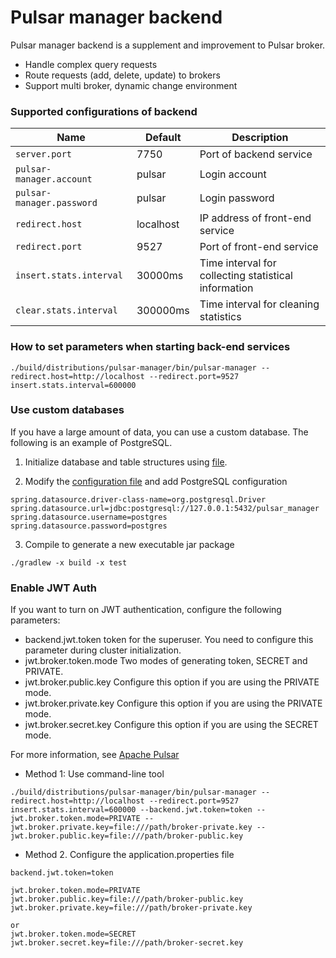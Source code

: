 # Pulsar manager backend

Pulsar manager backend is a supplement and improvement to Pulsar broker.

* Handle complex query requests
* Route requests (add, delete, update) to brokers
* Support multi broker, dynamic change environment

### Supported configurations of backend 

| Name | Default |Description
| ------- | ------- | ------- |
| `server.port` | 7750 | Port of backend service |
| `pulsar-manager.account` | pulsar | Login account |
| `pulsar-manager.password` | pulsar | Login password |
| `redirect.host` | localhost | IP address of front-end service |
| `redirect.port` | 9527 | Port of front-end service |
| `insert.stats.interval` | 30000ms | Time interval for collecting statistical information |
| `clear.stats.interval` | 300000ms | Time interval for cleaning statistics |

### How to set parameters when starting back-end services

```
./build/distributions/pulsar-manager/bin/pulsar-manager --redirect.host=http://localhost --redirect.port=9527 insert.stats.interval=600000
```

### Use custom databases

If you have a large amount of data, you can use a custom database. The following is an example of PostgreSQL.   

1. Initialize database and table structures using [file](https://github.com/apache/pulsar-manager/tree/master/src/main/resources/META-INF/sql/postgresql-schema.sql).

2. Modify the [configuration file](https://github.com/apache/pulsar-manager/blob/master/src/main/resources/application.properties) and add PostgreSQL configuration

```
spring.datasource.driver-class-name=org.postgresql.Driver
spring.datasource.url=jdbc:postgresql://127.0.0.1:5432/pulsar_manager
spring.datasource.username=postgres
spring.datasource.password=postgres
```

3. Compile to generate a new executable jar package

```
./gradlew -x build -x test
```

### Enable JWT Auth

If you want to turn on JWT authentication, configure the following parameters:

* backend.jwt.token  token for the superuser. You need to configure this parameter during cluster initialization.
* jwt.broker.token.mode  Two modes of generating token, SECRET and PRIVATE.
* jwt.broker.public.key Configure this option if you are using the PRIVATE mode.
* jwt.broker.private.key Configure this option if you are using the PRIVATE mode.
* jwt.broker.secret.key Configure this option if you are using the SECRET mode.

For more information, see [Apache Pulsar](http://pulsar.apache.org/docs/en/security-token-admin/)

* Method 1: Use command-line tool

```
./build/distributions/pulsar-manager/bin/pulsar-manager --redirect.host=http://localhost --redirect.port=9527 insert.stats.interval=600000 --backend.jwt.token=token --jwt.broker.token.mode=PRIVATE --jwt.broker.private.key=file:///path/broker-private.key --jwt.broker.public.key=file:///path/broker-public.key
```

* Method 2. Configure the application.properties file

```
backend.jwt.token=token

jwt.broker.token.mode=PRIVATE
jwt.broker.public.key=file:///path/broker-public.key
jwt.broker.private.key=file:///path/broker-private.key

or 
jwt.broker.token.mode=SECRET
jwt.broker.secret.key=file:///path/broker-secret.key
```